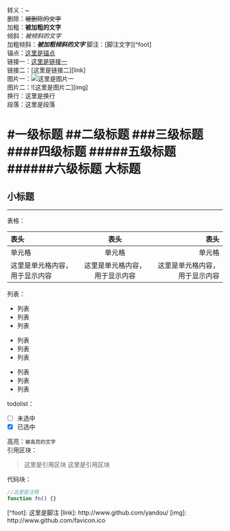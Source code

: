 转义：\~  
删除：~~被删除的文字~~  
加粗：**被加粗的文字**  
倾斜：*被倾斜的文字*  
加粗倾斜：***被加粗倾斜的文字*** 
脚注：[脚注文字][^foot]  
锚点：[这里是锚点](#anchor)  
链接一：[这里是链接一](http://www.github.com/yandou/)  
链接二：[这里是链接二][link]  
图片一：![这里是图片一](http://www.github.com/favicon.ico)  
图片二：![这里是图片二][img]  
换行：这里是换行  
段落：这里是段落

#一级标题
##二级标题
###三级标题
####四级标题
#####五级标题
######六级标题
大标题
=  
小标题
-  

---

表格：  

|表头|表头|表头|
|:---|:---:|---:|
|单元格|单元格|单元格|
|这里是单元格内容，用于显示内容|这里是单元格内容，用于显示内容|这里是单元格内容，用于显示内容|


列表：  
+ 列表
+ 列表
+ 列表

- 列表
- 列表
- 列表

* 列表
* 列表
* 列表

todolist：  
- [ ] 未选中
- [x] 已选中

高亮：`被高亮的文字`  
引用区块：  
> 这里是引用区块
> 这里是引用区块

代码块：  
```javascript
//这里是注释
function fn() {}
```


<div id="anchor"></div>
[^foot]: 这里是脚注
[link]: http://www.github.com/yandou/
[img]: http://www.github.com/favicon.ico
